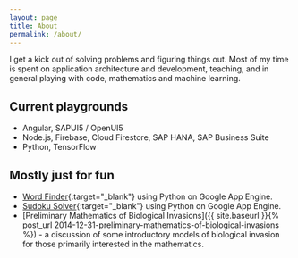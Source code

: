 ```yaml
---
layout: page
title: About
permalink: /about/
---
```


I get a kick out of solving problems and figuring things out. Most of my time is spent on application architecture and development, teaching, and in general playing with code, mathematics and machine learning.

## Current playgrounds

- Angular, SAPUI5 / OpenUI5
- Node.js, Firebase, Cloud Firestore, SAP HANA, SAP Business Suite
- Python, TensorFlow

## Mostly just for fun

- [Word Finder](http://rikusv-sandpit.appspot.com/words){:target="_blank"} using Python on Google App Engine.
- [Sudoku Solver](http://rikusv-sandpit.appspot.com/sudoku){:target="_blank"} using Python on Google App Engine.
- [Preliminary Mathematics of Biological Invasions]({{ site.baseurl }}{% post_url 2014-12-31-preliminary-mathematics-of-biological-invasions %}) - a discussion of some introductory models of biological invasion for those primarily interested in the mathematics.
